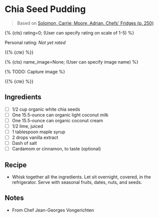 # Chia Seed Pudding

> Based on [Solomon, Carrie; Moore, Adrian. Chefs' Fridges (p. 250)](https://www.amazon.com/Chefs-Fridges-World-Renowned-Cooks-Reveal-ebook/dp/B07WNHWXJF)

{% {cts} rating=0; (User can specify rating on scale of 1-5) %}

Personal rating: *Not yet rated*

{{% {cte} %}}

{% {cts} name_image=None; (User can specify image name) %}

{% TODO: Capture image %}

{{% {cte} %}}

## Ingredients

- [ ] 1/2 cup organic white chia seeds
- [ ] One 15.5-ounce can organic light coconut milk
- [ ] One 15.5-ounce can organic coconut cream
- [ ] 1/2 lime, juiced
- [ ] 1 tablespoon maple syrup
- [ ] 2 drops vanilla extract
- [ ] Dash of salt
- [ ] Cardamom or cinnamon, to taste (optional)

## Recipe

- Whisk together all the ingredients. Let sit overnight, covered, in the refrigerator. Serve with seasonal fruits, dates, nuts, and seeds.

## Notes

- From Chef Jean-Georges Vongerichten
